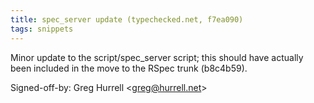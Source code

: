 ```yaml
---
title: spec_server update (typechecked.net, f7ea090)
tags: snippets
---
```


Minor update to the script/spec_server script; this should have actually been included in the move to the RSpec trunk (b8c4b59).

Signed-off-by: Greg Hurrell &lt;greg@hurrell.net&gt;
